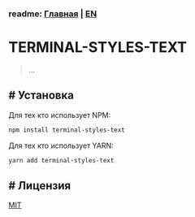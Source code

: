 ### readme: [Главная](./../README.md) | [EN](./README-EN.md)

# TERMINAL-STYLES-TEXT

> ...

## # Установка

Для тех кто использует NPM:

```sh
npm install terminal-styles-text
```

Для тех кто использует YARN:

```sh
yarn add terminal-styles-text
```

## # Лицензия

[MIT](./../LICENSE)
